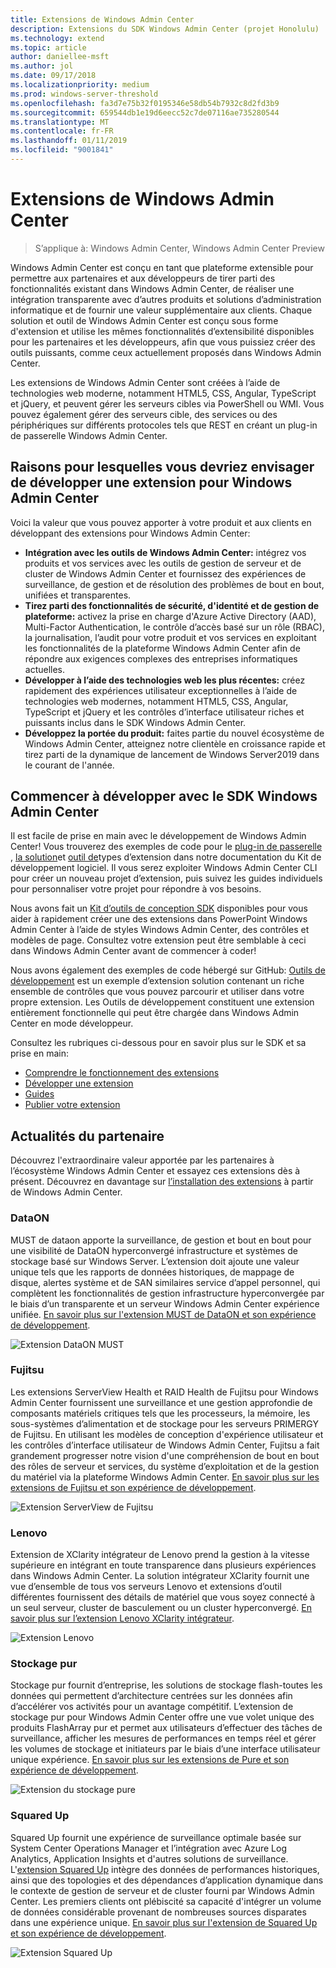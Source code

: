 ```yaml
---
title: Extensions de Windows Admin Center
description: Extensions du SDK Windows Admin Center (projet Honolulu)
ms.technology: extend
ms.topic: article
author: daniellee-msft
ms.author: jol
ms.date: 09/17/2018
ms.localizationpriority: medium
ms.prod: windows-server-threshold
ms.openlocfilehash: fa3d7e75b32f0195346e58db54b7932c8d2fd3b9
ms.sourcegitcommit: 659544db1e19d6eecc52c7de07116ae735280544
ms.translationtype: MT
ms.contentlocale: fr-FR
ms.lasthandoff: 01/11/2019
ms.locfileid: "9001841"
---
```

# Extensions de Windows Admin Center

>S’applique à: Windows Admin Center, Windows Admin Center Preview

Windows Admin Center est conçu en tant que plateforme extensible pour permettre aux partenaires et aux développeurs de tirer parti des fonctionnalités existant dans Windows Admin Center, de réaliser une intégration transparente avec d’autres produits et solutions d’administration informatique et de fournir une valeur supplémentaire aux clients. Chaque solution et outil de Windows Admin Center est conçu sous forme d'extension et utilise les mêmes fonctionnalités d’extensibilité disponibles pour les partenaires et les développeurs, afin que vous puissiez créer des outils puissants, comme ceux actuellement proposés dans Windows Admin Center.

Les extensions de Windows Admin Center sont créées à l’aide de technologies web moderne, notamment HTML5, CSS, Angular, TypeScript et jQuery, et peuvent gérer les serveurs cibles via PowerShell ou WMI. Vous pouvez également gérer des serveurs cible, des services ou des périphériques sur différents protocoles tels que REST en créant un plug-in de passerelle Windows Admin Center.

## Raisons pour lesquelles vous devriez envisager de développer une extension pour Windows Admin Center

Voici la valeur que vous pouvez apporter à votre produit et aux clients en développant des extensions pour Windows Admin Center:

- **Intégration avec les outils de Windows Admin Center:** intégrez vos produits et vos services avec les outils de gestion de serveur et de cluster de Windows Admin Center et fournissez des expériences de surveillance, de gestion et de résolution des problèmes de bout en bout, unifiées et transparentes.
- **Tirez parti des fonctionnalités de sécurité, d'identité et de gestion de plateforme:** activez la prise en charge d'Azure Active Directory (AAD), Multi-Factor Authentication, le contrôle d’accès basé sur un rôle (RBAC), la journalisation, l’audit pour votre produit et vos services en exploitant les fonctionnalités de la plateforme Windows Admin Center afin de répondre aux exigences complexes des entreprises informatiques actuelles.
- **Développer à l’aide des technologies web les plus récentes:** créez rapidement des expériences utilisateur exceptionnelles à l’aide de technologies web modernes, notamment HTML5, CSS, Angular, TypeScript et jQuery et les contrôles d’interface utilisateur riches et puissants inclus dans le SDK Windows Admin Center.
- **Développez la portée du produit:** faites partie du nouvel écosystème de Windows Admin Center, atteignez notre clientèle en croissance rapide et tirez parti de la dynamique de lancement de Windows Server2019 dans le courant de l'année.

## Commencer à développer avec le SDK Windows Admin Center

Il est facile de prise en main avec le développement de Windows Admin Center!  Vous trouverez des exemples de code pour le [plug-in de passerelle](develop-gateway-plugin.md) , [la solution](develop-solution.md)et [outil de](develop-tool.md)types d’extension dans notre documentation du Kit de développement logiciel. Il vous serez exploiter Windows Admin Center CLI pour créer un nouveau projet d’extension, puis suivez les guides individuels pour personnaliser votre projet pour répondre à vos besoins.

Nous avons fait un [Kit d’outils de conception SDK](https://github.com/Microsoft/windows-admin-center-sdk/blob/master/WindowsAdminCenterDesignToolkit.zip) disponibles pour vous aider à rapidement créer une des extensions dans PowerPoint Windows Admin Center à l’aide de styles Windows Admin Center, des contrôles et modèles de page. Consultez votre extension peut être semblable à ceci dans Windows Admin Center avant de commencer à coder!

Nous avons également des exemples de code hébergé sur GitHub: [Outils de développement](https://aka.ms/wacsdk) est un exemple d’extension solution contenant un riche ensemble de contrôles que vous pouvez parcourir et utiliser dans votre propre extension. Les Outils de développement constituent une extension entièrement fonctionnelle qui peut être chargée dans Windows Admin Center en mode développeur.

Consultez les rubriques ci-dessous pour en savoir plus sur le SDK et sa prise en main:

- [Comprendre le fonctionnement des extensions](understand-extensions.md)
- [Développer une extension](developing-extensions.md)
- [Guides](guides.md)
- [Publier votre extension](publish-extensions.md)

## Actualités du partenaire

Découvrez l'extraordinaire valeur apportée par les partenaires à l’écosystème Windows Admin Center et essayez ces extensions dès à présent. Découvrez en davantage sur [l’installation des extensions](../configure/using-extensions.md) à partir de Windows Admin Center.

### DataON

MUST de dataon apporte la surveillance, de gestion et bout en bout pour une visibilité de DataON hyperconvergé infrastructure et systèmes de stockage basé sur Windows Server. L’extension doit ajoute une valeur unique tels que les rapports de données historiques, de mappage de disque, alertes système et de SAN similaires service d’appel personnel, qui complètent les fonctionnalités de gestion infrastructure hyperconvergée par le biais d’un transparente et un serveur Windows Admin Center expérience unifiée. [En savoir plus sur l'extension MUST de DataON et son expérience de développement](case-studies/dataon.md).

![Extension DataON MUST](../media/extensibility-overview/dataon-must-extension.png)

### Fujitsu

Les extensions ServerView Health et RAID Health de Fujitsu pour Windows Admin Center fournissent une surveillance et une gestion approfondie de composants matériels critiques tels que les processeurs, la mémoire, les sous-systèmes d’alimentation et de stockage pour les serveurs PRIMERGY de Fujitsu. En utilisant les modèles de conception d'expérience utilisateur et les contrôles d’interface utilisateur de Windows Admin Center, Fujitsu a fait grandement progresser notre vision d'une compréhension de bout en bout des rôles de serveur et services, du système d’exploitation et de la gestion du matériel via la plateforme Windows Admin Center. [En savoir plus sur les extensions de Fujitsu et son expérience de développement](case-studies/fujitsu.md).

![Extension ServerView de Fujitsu](../media/extensibility-overview/fujitsu-serverview-extension.png)

### Lenovo

Extension de XClarity intégrateur de Lenovo prend la gestion à la vitesse supérieure en intégrant en toute transparence dans plusieurs expériences dans Windows Admin Center. La solution intégrateur XClarity fournit une vue d’ensemble de tous vos serveurs Lenovo et extensions d’outil différentes fournissent des détails de matériel que vous soyez connecté à un seul serveur, cluster de basculement ou un cluster hyperconvergé. [En savoir plus sur l’extension Lenovo XClarity intégrateur](case-studies/lenovo.md).

![Extension Lenovo](../media/extensibility-overview/lenovo-extension.png)

### Stockage pur

Stockage pur fournit d’entreprise, les solutions de stockage flash-toutes les données qui permettent d’architecture centrées sur les données afin d’accélérer vos activités pour un avantage compétitif. L’extension de stockage pur pour Windows Admin Center offre une vue volet unique des produits FlashArray pur et permet aux utilisateurs d’effectuer des tâches de surveillance, afficher les mesures de performances en temps réel et gérer les volumes de stockage et initiateurs par le biais d’une interface utilisateur unique expérience. [En savoir plus sur les extensions de Pure et son expérience de développement](case-studies/purestorage.md).

![Extension du stockage pure](../media/extensibility-overview/purestorage-extension.png)

### Squared Up

Squared Up fournit une expérience de surveillance optimale basée sur System Center Operations Manager et l’intégration avec Azure Log Analytics, Application Insights et d'autres solutions de surveillance. L'[extension Squared Up](https://squaredup.com/product/honolulu/windows-admin-center-extension/?utm_source=microsoft-docs&utm_medium=public-relations&utm_campaign=honolulu) intègre des données de performances historiques, ainsi que des topologies et des dépendances d’application dynamique dans le contexte de gestion de serveur et de cluster fourni par Windows Admin Center. Les premiers clients ont plébiscité sa capacité d'intégrer un volume de données considérable provenant de nombreuses sources disparates dans une expérience unique. [En savoir plus sur l'extension de Squared Up et son expérience de développement](case-studies/squared-up.md).

![Extension Squared Up](../media/extensibility-overview/squaredup-extension.png)